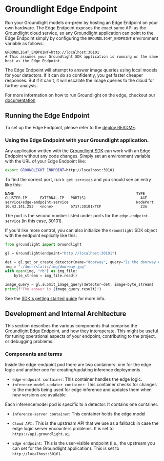 # Groundlight Edge Endpoint

Run your Groundlight models on-prem by hosting an Edge Endpoint on your own hardware.  The Edge Endpoint exposes the exact same API as the Groundlight cloud service, so any Groundlight application can point to the Edge Endpoint simply by configuring the `GROUNDLIGHT_ENDPOINT` environment variable as follows:

```
GROUNDLIGHT_ENDPOINT=http://localhost:30101
# This assumes your Groundlight SDK application is running on the same host as the Edge Endpoint.
```

The Edge Endpoint will attempt to answer image queries using local models for your detectors.  If it can do so confidently, you get faster cheaper responses.  But if it can't, it will escalate the image queries to the cloud for further analysis.

For more information on how to run Groundlight on the edge, checkout our [documentation](https://code.groundlight.ai/python-sdk/docs/building-applications/edge).

## Running the Edge Endpoint

To set up the Edge Endpoint, please refer to the [deploy README](deploy/README.md). 

### Using the Edge Endpoint with your Groundlight application.

Any application written with the [Groundlight SDK](https://pypi.org/project/groundlight/) can work with an Edge Endpoint without any code changes.  Simply set an environment variable with the URL of your Edge Endpoint like:

```bash
export GROUNDLIGHT_ENDPOINT=http://localhost:30101
```

To find the correct port, run `k get services` and you should see an entry like this:
```
NAME                                                        TYPE       CLUSTER-IP      EXTERNAL-IP   PORT(S)                         AGE
service/edge-endpoint-service                               NodePort   10.43.141.253   <none>        6717:30101/TCP                  23m
```

The port is the second number listed under ports for the `edge-endpoint-service` (in this case, 30101).

If you'd like more control, you can also initialize the `Groundlight` SDK object with the endpoint explicitly like this:

```python
from groundlight import Groundlight

gl = Groundlight(endpoint="http://localhost:30101")

det = gl.get_or_create_detector(name="doorway", query="Is the doorway open?")
img = "./docs/static/img/doorway.jpg"  
with open(img, "rb") as img_file:
    byte_stream = img_file.read()

image_query = gl.submit_image_query(detector=det, image=byte_stream)
print(f"The answer is {image_query.result}")
```

See the [SDK's getting started guide](https://code.groundlight.ai/python-sdk/docs/getting-started) for more info.

## Development and Internal Architecture

This section describes the various components that comprise the Groundlight Edge Endpoint, and how they interoperate.
This might be useful for tuning operational aspects of your endpoint, contributing to the project, or debugging problems.

### Components and terms

Inside the edge-endpoint pod there are two containers: one for the edge logic and another one for creating/updating inference deployments. 

* `edge-endpoint container`: This container handles the edge logic.
* `inference-model-updater container`: This container checks for changes to the models being used for edge inference and updates them when new versions are available.

Each inferencemodel pod is specific to a detector. It contains one container.

* `inference-server container`: This container holds the edge model 

* `Cloud API:` This is the upstream API that we use as a fallback in case the edge logic server encounters problems. It is set to `https://api.groundlight.ai`. 
* `Edge endpoint:` This is the user-visible endpoint (i.e., the upstream you can set for the Groundlight application). This is set to `http://localhost:30101`. 
